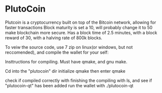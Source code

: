# PlutoCoin
Plutcoin is a cryptocurrency built on top of the Bitcoin network, allowing for faster transactions
Block maturity is set a 10, will probably change it to 50 make blockchain more secure.
Has a block time of 2.5 minutes, with a block reward of 30, with a halving rate of 800k blocks.

To veiw the source code, use 7 zip on linux(or windows, but not reccomended), and compile the wallet for your self:

Insttructions for compiling.
Must have qmake, and gnu make.

Cd into the "plutocoin" dir
initialize qmake
then enter qmake

check if compiled correctly with finishing the compiling with ls, and see if "plutocoin-qt" has been added
run the wallet with ./plutocoin-qt




